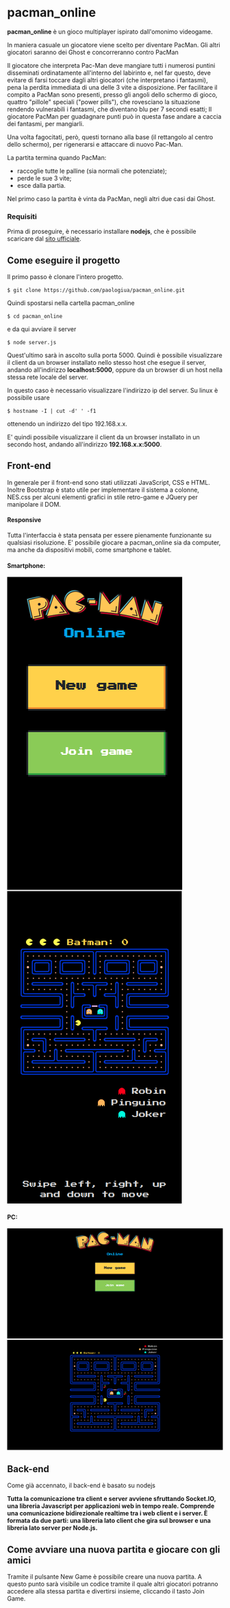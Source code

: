 # pacman_online
**pacman_online** è un gioco multiplayer ispirato dall'omonimo videogame. 

In maniera casuale un giocatore viene scelto per diventare PacMan. Gli altri giocatori saranno dei Ghost e concorreranno contro PacMan

Il giocatore che interpreta Pac-Man deve mangiare tutti i numerosi puntini disseminati ordinatamente all'interno del labirinto e, nel far questo, deve evitare di farsi toccare dagli altri giocatori (che interpretano i fantasmi), pena la perdita immediata di una delle 3 vite a disposizione. Per facilitare il compito a PacMan sono presenti, presso gli angoli dello schermo di gioco, quattro "pillole" speciali ("power pills"), che rovesciano la situazione rendendo vulnerabili i fantasmi, che diventano blu per 7 secondi esatti; Il giocatore PacMan per guadagnare punti può in questa fase andare a caccia dei fantasmi, per mangiarli.

Una volta fagocitati, però, questi tornano alla base (il rettangolo al centro dello schermo), per rigenerarsi e attaccare di nuovo Pac-Man.
 
La partita termina quando PacMan:
 * raccoglie tutte le palline (sia normali che potenziate);
 * perde le sue 3 vite;
 * esce dalla partia.
 
Nel primo caso la partita è vinta da PacMan, negli altri due casi dai Ghost.

### Requisiti
Prima di proseguire, è necessario installare **nodejs**, che è possibile scaricare dal [sito ufficiale](https://nodejs.org/).

## Come eseguire il progetto
Il primo passo è clonare l'intero progetto.
```
$ git clone https://github.com/paologiua/pacman_online.git
```
Quindi spostarsi nella cartella pacman_online
```
$ cd pacman_online
```
e da qui avviare il server
```
$ node server.js
```

Quest'ultimo sarà in ascolto sulla porta 5000.
Quindi è possibile visualizzare il client da un browser installato nello stesso host che esegue il server, andando all'indirizzo **localhost:5000**, 
oppure da un browser di un host nella stessa rete locale del server.

In questo caso è necessario visualizzare l'indirizzo ip del server.
Su linux è possibile usare
```
$ hostname -I | cut -d' ' -f1
```
ottenendo un indirizzo del tipo 192.168.x.x.

E' quindi possibile visualizzare il client da un browser installato in un secondo host, andando all'indirizzo **192.168.x.x:5000**.
## Front-end
In generale per il front-end sono stati utilizzati JavaScript, CSS e HTML. Inoltre Bootstrap è stato utile per implementare il sistema a colonne, NES.css per alcuni elementi grafici in stile retro-game e JQuery per manipolare il DOM.
#### Responsive
Tutta l'interfaccia è stata pensata per essere pienamente funzionante su qualsiasi risoluzione. E' possibile giocare a pacman_online sia da computer, ma anche da dispositivi mobili, come smartphone e tablet.
#### Smartphone:
![alt text](assets/img/mobile_main_page.png) ![alt text](assets/img/mobile_game_page.png)
#### PC:
![alt text](assets/img/computer_main_page.png) ![alt text](assets/img/computer_game_page.png)
## Back-end
Come già accennato, il back-end è basato su nodejs

**Tutta la comunicazione tra client e server avviene sfruttando Socket.IO, una libreria Javascript per applicazioni web in tempo reale. Comprende una comunicazione bidirezionale realtime tra i web client e i server. È formata da due parti: una libreria lato client che gira sul browser e una libreria lato server per Node.js.**

## Come avviare una nuova partita e giocare con gli amici
Tramite il pulsante New Game è possibile creare una nuova partita. A questo punto sarà visibile un codice tramite il quale altri giocatori potranno accedere alla stessa partita e divertirsi insieme, cliccando il tasto Join Game.

